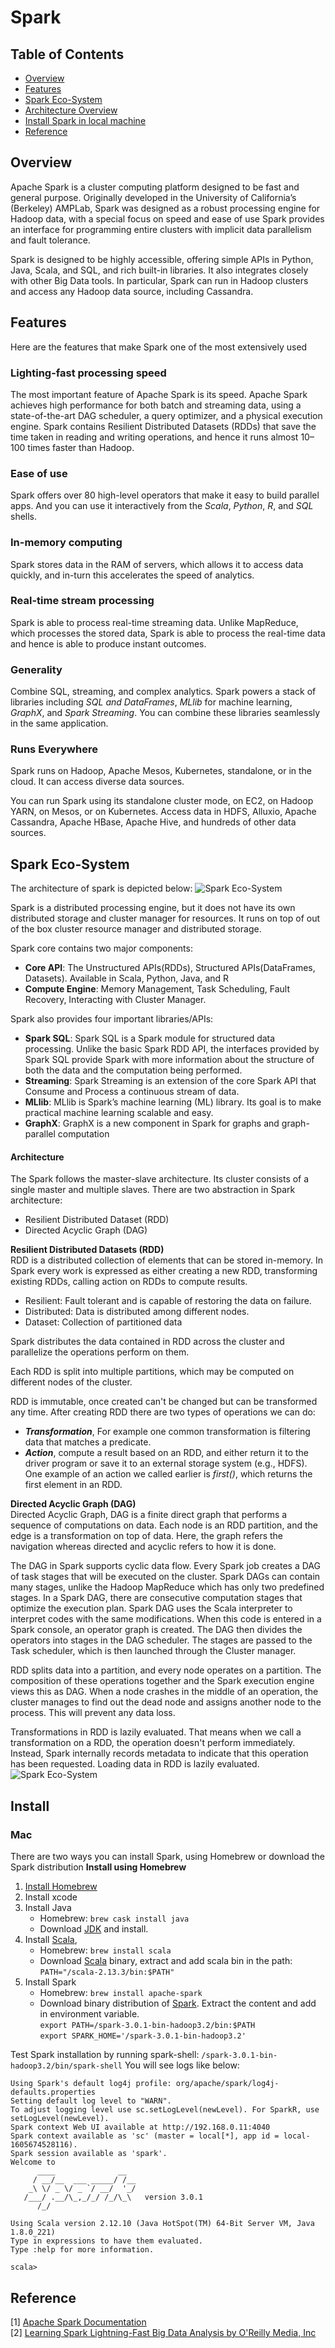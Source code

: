# Spark

## Table of Contents
- [Overview](#overview)
- [Features](#features)
- [Spark Eco-System](#spark-eco-system)
- [Architecture Overview](#architecture-overview)
- [Install Spark in local machine](#install-spark-in-local-machine)
- [Reference](#reference)


## Overview
Apache Spark is a cluster computing platform designed to be fast and general purpose. 
Originally developed in the University of California’s (Berkeley) AMPLab, Spark was designed as a robust processing engine for Hadoop data, with a special focus on speed and ease of use
Spark provides an interface for programming entire clusters with implicit data parallelism and fault tolerance.

Spark is designed to be highly accessible, offering simple APIs in Python, Java, Scala,
and SQL, and rich built-in libraries. It also integrates closely with other Big Data
tools. In particular, Spark can run in Hadoop clusters and access any Hadoop data
source, including Cassandra.

## Features
Here are the features that make Spark one of the most extensively used

### Lighting-fast processing speed
The most important feature of Apache Spark is its speed. Apache Spark achieves high performance for both batch 
and streaming data, using a state-of-the-art DAG scheduler, a query optimizer, and a physical execution engine. 
Spark contains Resilient Distributed Datasets (RDDs) that save the time taken in reading and writing operations, 
and hence it runs almost 10–100 times faster than Hadoop.

### Ease of use
Spark offers over 80 high-level operators that make it easy to build parallel apps. And you can use it interactively 
from the *Scala*, *Python*, *R*, and *SQL* shells.

### In-memory computing
Spark stores data in the RAM of servers, which allows it to access data quickly, and in-turn this accelerates the speed of analytics.

### Real-time stream processing
Spark is able to process real-time streaming data. Unlike MapReduce, which processes the stored data, Spark is able to process 
the real-time data and hence is able to produce instant outcomes.

### Generality
Combine SQL, streaming, and complex analytics. Spark powers a stack of libraries including *SQL and DataFrames*, 
*MLlib* for machine learning, *GraphX*, and *Spark Streaming*. You can combine these libraries seamlessly in the same application.

### Runs Everywhere
Spark runs on Hadoop, Apache Mesos, Kubernetes, standalone, or in the cloud. It can access diverse data sources.

You can run Spark using its standalone cluster mode, on EC2, on Hadoop YARN, on Mesos, or on Kubernetes. Access data in HDFS, Alluxio, Apache Cassandra, Apache HBase, Apache Hive, and hundreds of other data sources.

## Spark Eco-System
The architecture of spark is depicted below: 
![Spark Eco-System](./spark-ecosys.png)

Spark is a distributed processing engine, but it does not have its own distributed storage and cluster manager for resources. It runs on top of out of the box cluster resource manager and distributed storage. 

Spark core contains two major components:
* **Core API**: The Unstructured APIs(RDDs), Structured APIs(DataFrames, Datasets). Available in Scala, Python, Java, and R
* **Compute Engine**: Memory Management, Task Scheduling, Fault Recovery, Interacting with Cluster Manager.

Spark also provides four important libraries/APIs:
* **Spark SQL**: Spark SQL is a Spark module for structured data processing. Unlike the basic Spark RDD API, the interfaces provided by Spark SQL provide Spark with more information about the structure of both the data and the computation being performed.
* **Streaming**: Spark Streaming is an extension of the core Spark API that Consume and Process a continuous stream of data. 
* **MLlib**: MLlib is Spark’s machine learning (ML) library. Its goal is to make practical machine learning scalable and easy.
* **GraphX**: GraphX is a new component in Spark for graphs and graph-parallel computation

#### Architecture 
The Spark follows the master-slave architecture. Its cluster consists of a single master and multiple slaves.
There are two abstraction in Spark architecture:
* Resilient Distributed Dataset (RDD)
* Directed Acyclic Graph (DAG)

**Resilient Distributed Datasets (RDD)**\
RDD is a distributed collection of elements that can be stored in-memory. In Spark every work is expressed as either 
creating a new RDD, transforming existing RDDs, calling action on RDDs to compute results.

- Resilient: Fault tolerant and is capable of restoring the data on failure.
- Distributed: Data is distributed among different nodes.
- Dataset: Collection of partitioned data  

Spark distributes the data contained in RDD across the cluster and parallelize the operations perform on them.

Each RDD is split into multiple partitions, which may be computed on different nodes of the cluster.

RDD is immutable, once created can't be changed but can be transformed any time.
After creating RDD there are two types of operations we can do:
* ***Transformation***, For example one common transformation is filtering data that matches a predicate.
* ***Action***, compute a result based on an RDD, and either return it to the driver program or save it to an external storage system (e.g., HDFS). One example of an action we called earlier is *first()*, which returns the first element in an RDD.


**Directed Acyclic Graph (DAG)**\
Directed Acyclic Graph, DAG is a finite direct graph that performs a sequence of computations on data. 
Each node is an RDD partition, and the edge is a transformation on top of data. Here, the graph refers the navigation 
whereas directed and acyclic refers to how it is done.

The DAG in Spark supports cyclic data flow. Every Spark job creates a DAG of task stages that will be executed on the cluster. Spark DAGs can contain many stages, 
unlike the Hadoop MapReduce which has only two predefined stages. In a Spark DAG, there are consecutive computation stages that optimize the execution plan. Spark DAG uses the Scala interpreter 
to interpret codes with the same modifications. When this code is entered in a Spark console, an operator graph is created. The DAG then divides the operators into stages in the DAG scheduler. 
The stages are passed to the Task scheduler, which is then launched through the Cluster manager.

RDD splits data into a partition, and every node operates on a partition. The composition of these operations together and the Spark execution engine views this as DAG.
When a node crashes in the middle of an operation, the cluster manages to find out the dead node and assigns another node to the process. This will prevent any data loss.

Transformations in RDD is lazily evaluated. That means when we call a transformation on a RDD, the operation doesn't perform immediately. Instead, Spark internally records metadata to indicate that this operation
has been requested. Loading data in RDD is lazily evaluated. 
![Spark Eco-System](./spark-arch.png)


## Install
### Mac
There are two ways you can install Spark, using Homebrew or download the Spark distribution
**Install using Homebrew**
1. [Install Homebrew](https://brew.sh/)
2. Install xcode
3. Install Java
    - Homebrew: `brew cask install java`
    - Download [JDK](https://www.oracle.com/java/technologies/javase-jdk11-downloads.html) and install.
4. Install [Scala](https://www.scala-lang.org/download/), 
    - Homebrew: `brew install scala`
    - Download [Scala](https://www.scala-lang.org/download/) binary, extract and add scala bin in the path: `PATH="/scala-2.13.3/bin:$PATH"`
5. Install Spark
    - Homebrew: `brew install apache-spark`
    - Download binary distribution of [Spark](https://spark.apache.org/downloads.html). Extract the content and add in environment variable. \
        `export PATH=/spark-3.0.1-bin-hadoop3.2/bin:$PATH`\
        `export SPARK_HOME='/spark-3.0.1-bin-hadoop3.2'`
 
Test Spark installation by running spark-shell:
`/spark-3.0.1-bin-hadoop3.2/bin/spark-shell`
You will see logs like below:
```
Using Spark's default log4j profile: org/apache/spark/log4j-defaults.properties
Setting default log level to "WARN".
To adjust logging level use sc.setLogLevel(newLevel). For SparkR, use setLogLevel(newLevel).
Spark context Web UI available at http://192.168.0.11:4040
Spark context available as 'sc' (master = local[*], app id = local-1605674528116).
Spark session available as 'spark'.
Welcome to
      ____              __
     / __/__  ___ _____/ /__
    _\ \/ _ \/ _ `/ __/  '_/
   /___/ .__/\_,_/_/ /_/\_\   version 3.0.1
      /_/
         
Using Scala version 2.12.10 (Java HotSpot(TM) 64-Bit Server VM, Java 1.8.0_221)
Type in expressions to have them evaluated.
Type :help for more information.

scala> 
```

## Reference
[1] [Apache Spark Documentation](https://spark.apache.org/docs/latest/)\
[2] [Learning Spark  Lightning-Fast Big Data Analysis by O'Reilly Media, Inc](https://www.oreilly.com/library/view/learning-spark/9781449359034/)
